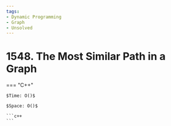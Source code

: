 ```yaml
---
tags:
- Dynamic Programming
- Graph
- Unsolved
---
```



# 1548. The Most Similar Path in a Graph

=== "C++"

    $Time: O()$

    $Space: O()$

    ```c++
    ```